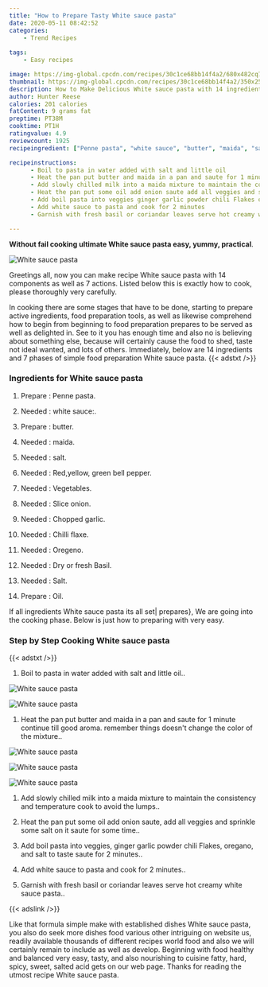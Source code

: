```yaml
---
title: "How to Prepare Tasty White sauce pasta"
date: 2020-05-11 08:42:52
categories:
    - Trend Recipes
    
tags:
    - Easy recipes

image: https://img-global.cpcdn.com/recipes/30c1ce68bb14f4a2/680x482cq70/white-sauce-pasta-recipe-main-photo.jpg
thumbnail: https://img-global.cpcdn.com/recipes/30c1ce68bb14f4a2/350x250cq70/white-sauce-pasta-recipe-main-photo.jpg
description: How to Make Delicious White sauce pasta with 14 ingredients and 7 stages of easy cooking.
author: Hunter Reese
calories: 201 calories
fatContent: 9 grams fat
preptime: PT38M
cooktime: PT1H
ratingvalue: 4.9
reviewcount: 1925
recipeingredient: ["Penne pasta", "white sauce", "butter", "maida", "salt", "Redyellow green bell pepper", "Vegetables", "Slice onion", "Chopped garlic", "Chilli flaxe", "Oregeno", "Dry or fresh Basil", "Salt", "Oil"]

recipeinstructions: 
      - Boil to pasta in water added with salt and little oil 
      - Heat the pan put butter and maida in a pan and saute for 1 minute continue till good aroma remember things doesnt change the color of the mixture 
      - Add slowly chilled milk into a maida mixture to maintain the consistency and temperature cook to avoid the lumps 
      - Heat the pan put some oil add onion saute add all veggies and sprinkle some salt on it saute for some time 
      - Add boil pasta into veggies ginger garlic powder chili Flakes oregano and salt to taste saute for 2 minutes 
      - Add white sauce to pasta and cook for 2 minutes 
      - Garnish with fresh basil or coriandar leaves serve hot creamy white sauce pasta

---
```




**Without fail cooking ultimate White sauce pasta easy, yummy, practical**. 


![White sauce pasta](https://img-global.cpcdn.com/recipes/30c1ce68bb14f4a2/680x482cq70/white-sauce-pasta-recipe-main-photo.jpg "White sauce pasta")




Greetings all, now you can make recipe White sauce pasta with 14 components as well as 7 actions. Listed below this is exactly how to cook, please thoroughly very carefully.

In cooking there are some stages that have to be done, starting to prepare active ingredients, food preparation tools, as well as likewise comprehend how to begin from beginning to food preparation prepares to be served as well as delighted in. See to it you has enough time and also no is believing about something else, because will certainly cause the food to shed, taste not ideal wanted, and lots of others. Immediately, below are 14 ingredients and 7 phases of simple food preparation White sauce pasta.
{{< adstxt />}}

### Ingredients for White sauce pasta


1. Prepare  : Penne pasta.

1. Needed  : white sauce:.

1. Prepare  : butter.

1. Needed  : maida.

1. Needed  : salt.

1. Needed  : Red,yellow, green bell pepper.

1. Needed  : Vegetables.

1. Needed  : Slice onion.

1. Needed  : Chopped garlic.

1. Needed  : Chilli flaxe.

1. Needed  : Oregeno.

1. Needed  : Dry or fresh Basil.

1. Needed  : Salt.

1. Prepare  : Oil.



If all ingredients White sauce pasta its all set| prepares}, We are going into the cooking phase. Below is just how to preparing with very easy.

### Step by Step Cooking White sauce pasta

{{< adstxt />}}


1. Boil to pasta in water added with salt and little oil..



![White sauce pasta](https://img-global.cpcdn.com/steps/28d1170cfdccf1dd/160x128cq70/white-sauce-pasta-recipe-step-1-photo.jpg" "White sauce pasta")

![White sauce pasta](https://img-global.cpcdn.com/steps/c6be765d60b6858f/160x128cq70/white-sauce-pasta-recipe-step-1-photo.jpg" "White sauce pasta")



1. Heat the pan put butter and maida in a pan and saute for 1 minute continue till good aroma. remember things doesn&#39;t change the color of the mixture..



![White sauce pasta](https://img-global.cpcdn.com/steps/a99a3d2078d98161/160x128cq70/white-sauce-pasta-recipe-step-2-photo.jpg" "White sauce pasta")

![White sauce pasta](https://img-global.cpcdn.com/steps/0fc3824fbac20581/160x128cq70/white-sauce-pasta-recipe-step-2-photo.jpg" "White sauce pasta")

![White sauce pasta](https://img-global.cpcdn.com/steps/8d86ab81a6fc8d7f/160x128cq70/white-sauce-pasta-recipe-step-2-photo.jpg" "White sauce pasta")



1. Add slowly chilled milk into a maida mixture to maintain the consistency and temperature cook to avoid the lumps..



1. Heat the pan put some oil add onion saute, add all veggies and sprinkle some salt on it saute for some time..



1. Add boil pasta into veggies, ginger garlic powder chili Flakes, oregano, and salt to taste saute for 2 minutes..



1. Add white sauce to pasta and cook for 2 minutes..



1. Garnish with fresh basil or coriandar leaves serve hot creamy white sauce pasta..





{{< adslink />}}

Like that formula simple make with established dishes White sauce pasta, you also do seek more dishes food various other intriguing on website us, readily available thousands of different recipes world food and also we will certainly remain to include as well as develop. Beginning with food healthy and balanced very easy, tasty, and also nourishing to cuisine fatty, hard, spicy, sweet, salted acid gets on our web page. Thanks for reading the utmost recipe White sauce pasta.
